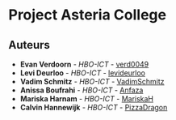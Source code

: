 # Project Asteria College

## Auteurs

* **Evan Verdoorn** - *HBO-ICT* - [verd0049](https://github.com/verd0049)
* **Levi Deurloo** - *HBO-ICT* - [levideurloo](https://github.com/levideurloo)
* **Vadim Schmitz** - *HBO-ICT* - [VadimSchmitz](https://github.com/VadimSchmitz)
* **Anissa Boufrahi** - *HBO-ICT* - [Anfaza](https://github.com/Anfaza)
* **Mariska Harnam** - *HBO-ICT* - [MariskaH](https://github.com/MariskaH)
* **Calvin Hannewijk** - *HBO-ICT* - [PizzaDragon](https://github.com/PizzaDragon)
